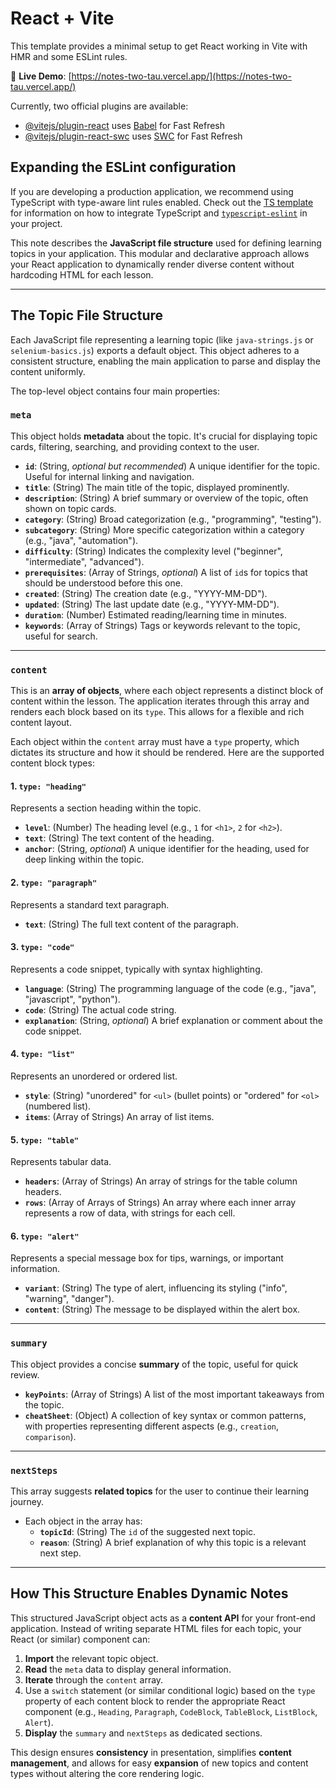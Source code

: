 # React + Vite

This template provides a minimal setup to get React working in Vite with HMR and some ESLint rules.

🔗 **Live Demo**: [https://notes-two-tau.vercel.app/](https://notes-two-tau.vercel.app/)

Currently, two official plugins are available:

- [@vitejs/plugin-react](https://github.com/vitejs/vite-plugin-react/blob/main/packages/plugin-react) uses [Babel](https://babeljs.io/) for Fast Refresh  
- [@vitejs/plugin-react-swc](https://github.com/vitejs/vite-plugin-react/blob/main/packages/plugin-react-swc) uses [SWC](https://swc.rs/) for Fast Refresh

## Expanding the ESLint configuration

If you are developing a production application, we recommend using TypeScript with type-aware lint rules enabled. Check out the [TS template](https://github.com/vitejs/vite/tree/main/packages/create-vite/template-react-ts) for information on how to integrate TypeScript and [`typescript-eslint`](https://typescript-eslint.io) in your project.

This note describes the **JavaScript file structure** used for defining learning topics in your application. This modular and declarative approach allows your React application to dynamically render diverse content without hardcoding HTML for each lesson.

---

## **The Topic File Structure**

Each JavaScript file representing a learning topic (like `java-strings.js` or `selenium-basics.js`) exports a default object. This object adheres to a consistent structure, enabling the main application to parse and display the content uniformly.

The top-level object contains four main properties:

### `meta`

This object holds **metadata** about the topic. It's crucial for displaying topic cards, filtering, searching, and providing context to the user.

* **`id`**: (String, *optional but recommended*) A unique identifier for the topic. Useful for internal linking and navigation.
* **`title`**: (String) The main title of the topic, displayed prominently.
* **`description`**: (String) A brief summary or overview of the topic, often shown on topic cards.
* **`category`**: (String) Broad categorization (e.g., "programming", "testing").
* **`subcategory`**: (String) More specific categorization within a category (e.g., "java", "automation").
* **`difficulty`**: (String) Indicates the complexity level ("beginner", "intermediate", "advanced").
* **`prerequisites`**: (Array of Strings, *optional*) A list of `id`s for topics that should be understood before this one.
* **`created`**: (String) The creation date (e.g., "YYYY-MM-DD").
* **`updated`**: (String) The last update date (e.g., "YYYY-MM-DD").
* **`duration`**: (Number) Estimated reading/learning time in minutes.
* **`keywords`**: (Array of Strings) Tags or keywords relevant to the topic, useful for search.

---

### `content`

This is an **array of objects**, where each object represents a distinct block of content within the lesson. The application iterates through this array and renders each block based on its `type`. This allows for a flexible and rich content layout.

Each object within the `content` array must have a `type` property, which dictates its structure and how it should be rendered. Here are the supported content block types:

#### 1. `type: "heading"`

Represents a section heading within the topic.

* **`level`**: (Number) The heading level (e.g., `1` for `<h1>`, `2` for `<h2>`).
* **`text`**: (String) The text content of the heading.
* **`anchor`**: (String, *optional*) A unique identifier for the heading, used for deep linking within the topic.

#### 2. `type: "paragraph"`

Represents a standard text paragraph.

* **`text`**: (String) The full text content of the paragraph.

#### 3. `type: "code"`

Represents a code snippet, typically with syntax highlighting.

* **`language`**: (String) The programming language of the code (e.g., "java", "javascript", "python").
* **`code`**: (String) The actual code string.
* **`explanation`**: (String, *optional*) A brief explanation or comment about the code snippet.

#### 4. `type: "list"`

Represents an unordered or ordered list.

* **`style`**: (String) "unordered" for `<ul>` (bullet points) or "ordered" for `<ol>` (numbered list).
* **`items`**: (Array of Strings) An array of list items.

#### 5. `type: "table"`

Represents tabular data.

* **`headers`**: (Array of Strings) An array of strings for the table column headers.
* **`rows`**: (Array of Arrays of Strings) An array where each inner array represents a row of data, with strings for each cell.

#### 6. `type: "alert"`

Represents a special message box for tips, warnings, or important information.

* **`variant`**: (String) The type of alert, influencing its styling ("info", "warning", "danger").
* **`content`**: (String) The message to be displayed within the alert box.

---

### `summary`

This object provides a concise **summary** of the topic, useful for quick review.

* **`keyPoints`**: (Array of Strings) A list of the most important takeaways from the topic.
* **`cheatSheet`**: (Object) A collection of key syntax or common patterns, with properties representing different aspects (e.g., `creation`, `comparison`).

---

### `nextSteps`

This array suggests **related topics** for the user to continue their learning journey.

* Each object in the array has:
    * **`topicId`**: (String) The `id` of the suggested next topic.
    * **`reason`**: (String) A brief explanation of why this topic is a relevant next step.

---

## **How This Structure Enables Dynamic Notes**

This structured JavaScript object acts as a **content API** for your front-end application. Instead of writing separate HTML files for each topic, your React (or similar) component can:

1.  **Import** the relevant topic object.
2.  **Read** the `meta` data to display general information.
3.  **Iterate** through the `content` array.
4.  Use a `switch` statement (or similar conditional logic) based on the `type` property of each content block to render the appropriate React component (e.g., `Heading`, `Paragraph`, `CodeBlock`, `TableBlock`, `ListBlock`, `Alert`).
5.  **Display** the `summary` and `nextSteps` as dedicated sections.

This design ensures **consistency** in presentation, simplifies **content management**, and allows for easy **expansion** of new topics and content types without altering the core rendering logic.